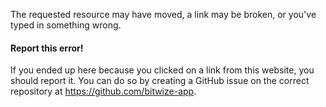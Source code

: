 The requested resource may have moved, a link may be broken, or you've typed in something wrong.

<div class="alert alert-primary">
    <h4>Report this error!</h4>
    If you ended up here because you clicked on a link from this website, you should report it. You can do so by creating a GitHub issue on the correct repository at <a href="https://github.com/bitwize-app" target="_blank">https://github.com/bitwize-app</a>.
</div>